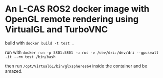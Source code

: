 # An L-CAS ROS2 docker image with OpenGL remote rendering using VirtualGL and TurboVNC

build with `docker build -t test .`

run with `docker run -p 5801:5801 -u ros -v /dev/dri:/dev/dri --gpus=all -it --rm test /bin/bash`

then run `/opt/VirtualGL/bin/glxspheres64` inside the container and be amazed.
